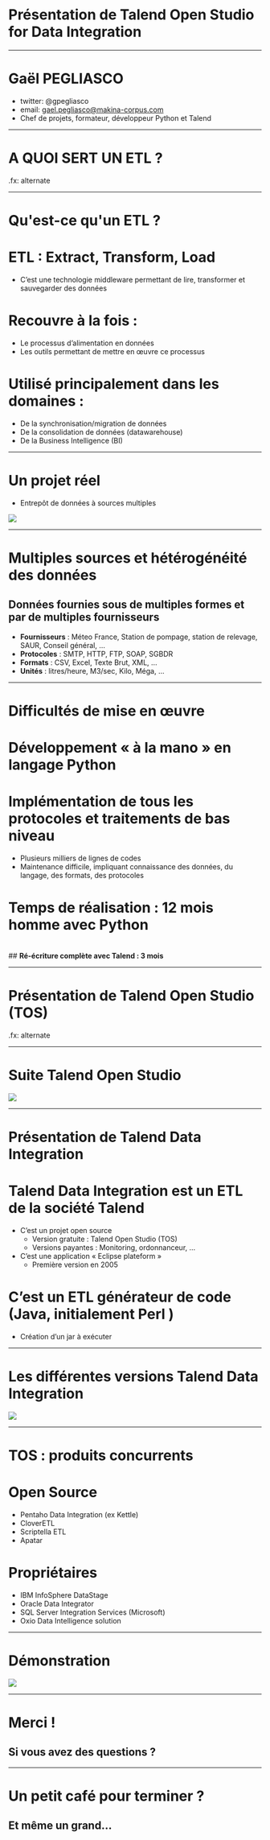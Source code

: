 # Présentation de Talend Open Studio for Data Integration

--------------------------------------------------------------------------------

# Gaël PEGLIASCO

* twitter: @gpegliasco
* email: gael.pegliasco@makina-corpus.com
* Chef de projets, formateur, développeur Python et Talend

--------------------------------------------------------------------------------

# A QUOI SERT UN ETL ?

.fx: alternate

--------------------------------------------------------------------------------

# Qu'est-ce qu'un ETL ?

# ETL : Extract, Transform, Load
* C’est une technologie middleware permettant de lire, transformer et sauvegarder des données

# Recouvre à la fois :
* Le processus d’alimentation en données
* Les outils permettant de mettre en œuvre ce processus

# Utilisé principalement dans les domaines :
* De la synchronisation/migration de données 
* De la consolidation de données (datawarehouse) 
* De la Business Intelligence (BI)

--------------------------------------------------------------------------------

# Un projet réel
* Entrepôt de données à sources multiples

<img src="./img1-entrepot.png"/>

--------------------------------------------------------------------------------

# Multiples sources et hétérogénéité des données

## Données fournies sous de multiples formes et par de multiples fournisseurs
* <strong>Fournisseurs</strong>  : Méteo France, Station de pompage, station de relevage, SAUR, Conseil général, ...
* <strong>Protocoles</strong> : SMTP, HTTP, FTP, SOAP, SGBDR
* <strong>Formats</strong> : CSV, Excel, Texte Brut, XML, …
* <strong>Unités</strong> : litres/heure, M3/sec, Kilo, Méga, ...

--------------------------------------------------------------------------------

# Difficultés de mise en œuvre

# Développement « à la mano » en langage Python
# Implémentation de tous les protocoles et traitements de bas niveau
* Plusieurs milliers de lignes de codes
* Maintenance difficile, impliquant connaissance des données, du langage, des formats, des protocoles
# Temps de réalisation  : 12 mois homme avec Python
<br/>
## <b>Ré-écriture complète avec Talend : 3 mois</b>

--------------------------------------------------------------------------------

# Présentation de Talend Open Studio (TOS)

.fx: alternate

--------------------------------------------------------------------------------

# Suite Talend Open Studio

<img src="./img2-suite.png"/>

--------------------------------------------------------------------------------

# Présentation de Talend Data Integration

# Talend Data Integration est un ETL de la société Talend
  * C’est un projet open source
    *  Version gratuite : Talend Open Studio (TOS)
    * Versions payantes : Monitoring, ordonnanceur, …
  * C’est une application « Eclipse plateform »
    * Première version en 2005
# C’est un ETL générateur de code (Java, initialement Perl )
  * Création d’un jar à exécuter

--------------------------------------------------------------------------------

# Les différentes versions Talend Data Integration

<img src="./img3-comparaison.png"/>

--------------------------------------------------------------------------------

# TOS : produits concurrents

# Open Source
  * Pentaho Data Integration (ex Kettle)
  * CloverETL
  * Scriptella ETL 
  * Apatar
# Propriétaires
  * IBM InfoSphere DataStage
  * Oracle Data Integrator
  * SQL Server Integration Services (Microsoft) 
  * Oxio Data Intelligence solution

--------------------------------------------------------------------------------

# Démonstration

<img src="./img4-demonstration.png"/>

--------------------------------------------------------------------------------

# Merci !

## Si vous avez des questions ?

--------------------------------------------------------------------------------

# Un petit café pour terminer ?

## Et même un grand...

